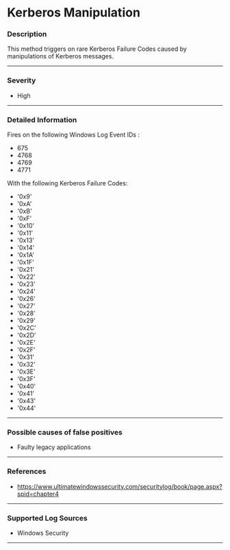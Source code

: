 # Kerberos Manipulation
### Description

This method triggers on rare Kerberos Failure Codes caused by manipulations of Kerberos messages.

-------------------
### Severity

- High

-------------------

### Detailed Information

Fires on the following Windows Log Event IDs :
  - 675
  - 4768
  - 4769
  - 4771

With the following Kerberos Failure Codes:
  - '0x9'
  - '0xA'
  - '0xB'
  - '0xF'
  - '0x10'
  - '0x11'
  - '0x13'
  - '0x14'
  - '0x1A'
  - '0x1F'
  - '0x21'
  - '0x22'
  - '0x23'
  - '0x24'
  - '0x26'
  - '0x27'
  - '0x28'
  - '0x29'
  - '0x2C'
  - '0x2D'
  - '0x2E'
  - '0x2F'
  - '0x31'
  - '0x32'
  - '0x3E'
  - '0x3F'
  - '0x40'
  - '0x41'
  - '0x43'
  - '0x44'

-------------------

### Possible causes of false positives

- Faulty legacy applications

-------------------
### References

- https://www.ultimatewindowssecurity.com/securitylog/book/page.aspx?spid=chapter4

-------------------
### Supported Log Sources

- Windows Security

-------------------
